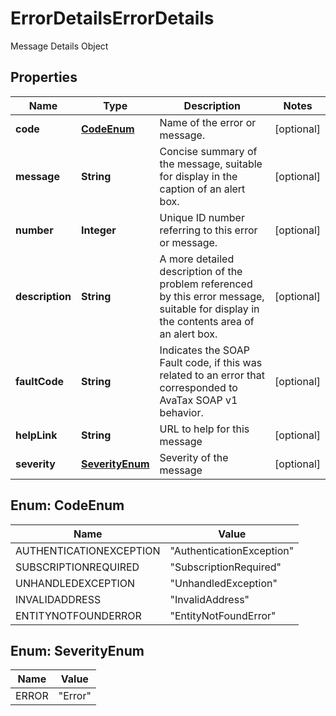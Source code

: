 

# ErrorDetailsErrorDetails

Message Details Object

## Properties

Name | Type | Description | Notes
------------ | ------------- | ------------- | -------------
**code** | [**CodeEnum**](#CodeEnum) | Name of the error or message. |  [optional]
**message** | **String** | Concise summary of the message, suitable for display in the caption of an alert box. |  [optional]
**number** | **Integer** | Unique ID number referring to this error or message. |  [optional]
**description** | **String** | A more detailed description of the problem referenced by this error message, suitable for display in the contents area of an alert box. |  [optional]
**faultCode** | **String** | Indicates the SOAP Fault code, if this was related to an error that corresponded to AvaTax SOAP v1 behavior. |  [optional]
**helpLink** | **String** | URL to help for this message |  [optional]
**severity** | [**SeverityEnum**](#SeverityEnum) | Severity of the message |  [optional]



## Enum: CodeEnum

Name | Value
---- | -----
AUTHENTICATIONEXCEPTION | &quot;AuthenticationException&quot;
SUBSCRIPTIONREQUIRED | &quot;SubscriptionRequired&quot;
UNHANDLEDEXCEPTION | &quot;UnhandledException&quot;
INVALIDADDRESS | &quot;InvalidAddress&quot;
ENTITYNOTFOUNDERROR | &quot;EntityNotFoundError&quot;



## Enum: SeverityEnum

Name | Value
---- | -----
ERROR | &quot;Error&quot;



